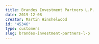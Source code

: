 ```yaml
---
title: Brandes Investment Partners L.P.
date: 2019-12-08
creator: Martin Hinshelwood
id: "45346"
type: customers
slug: brandes-investment-partners-l-p
---
```

